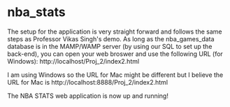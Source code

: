 # nba_stats

The setup for the application is very straight forward and follows the same steps as Professor Vikas Singh's demo. As long as the nba_games_data database is in the MAMP/WAMP server (by using our SQL to set up the back-end), you can open your web broswer and use the following URL (for Windows): http://localhost/Proj_2/index2.html

I am using Windows so the URL for Mac might be different but I believe the URL for Mac is http://localhost:8888/Proj_2/index2.html

The NBA STATS web application is now up and running!
